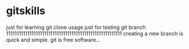 # gitskills
just for learning git clone usage
just for testing git branch
1111111111111111111111111111111111111111111111111111111
creating a new branch is quick and simple.
git is free software...
